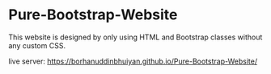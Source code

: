 # Pure-Bootstrap-Website
This website is designed by only using HTML and Bootstrap classes without any custom CSS.

live server: https://borhanuddinbhuiyan.github.io/Pure-Bootstrap-Website/
